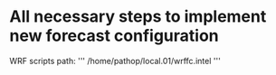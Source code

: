 # All necessary steps to implement new forecast configuration
WRF scripts path:
'''
/home/pathop/local.01/wrffc.intel
'''
